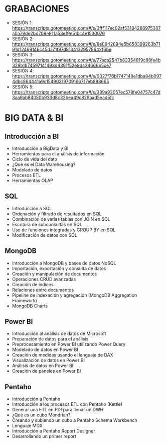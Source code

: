 # GRABACIONES 

- SESIÓN 1: https://transcripts.gotomeeting.com/#/s/3fff117ec02af53184288975307a0a79de2bd709e911a53ef9e51bc4e1530076
- SESIÓN 2: https://transcripts.gotomeeting.com/#/s/8e8942894e5b658399263b7191d12469146c45da71f97d81341329578642f6be
- SESIÓN 3: https://transcripts.gotomeeting.com/#/s/77aca2547b63354819c68fe4b329b1b74597141493d4391f52e8dc34666b5ce7
- SESIÓN 4: https://transcripts.gotomeeting.com/#/s/0327f76b1747148e1dba84b0974dbc864441a9c15490319709166717eb888665
- SESIÓN 5: https://transcripts.gotomeeting.com/#/s/389a93057ec578fe04757c47d3aa9ab84050b933d8c32bea49c826aad5ead5fc

# BIG DATA & BI

## Introducción a BI 

- Introducción a BigData y BI
- Herramientas para el análisis de información
- Ciclo de vida del dato
- ¿Qué es el Data Warehousing?
- Modelado de datos
- Procesos ETL
- Herramientas OLAP

## SQL

- Introducción a SQL
- Ordenación y filtrado de resultados en SQL
- Combinación de varias tablas con JOIN en SQL
- Escritura de subconsultas en SQL
- Uso de funciones integradas y GROUP BY en SQL
- Modificación de datos con SQL

## MongoDB

- Introducción a MongoDB y bases de datos NoSQL
- Importación, exportación y consulta de datos
- Creación y manipulación de documentos
- Operaciones CRUD avanzadas
- Creación de índices
- Relaciones entre documentos
- Pipeline de indexación y agregación (MongoDB Aggregation Framework)
- MongoDB Charts

## Power BI

- Introducción al análisis de datos de Microsoft
- Preparación de datos para el análisis
- Preprocesamiento en Power BI utilizando Power Query
- Modelado de datos en Power BI
- Creación de medidas usando el lenguaje de DAX
- Visualización de datos en Power BI
- Análisis de datos en Power BI
- Creación de paneles en Power BI

## Pentaho
 
- Introducción a Pentaho
- Introducción a los procesos ETL con Pentaho (Kettle)
- Generar una ETL en PDI para llenar un DWH
- ¿Qué es un cubo Mondrian?
- Creando y subiendo un cubo a Pentaho Schema Workbench
- Lenguaje MDX
- Introducción a Pentaho Report Designer
- Desarrollando un primer report

